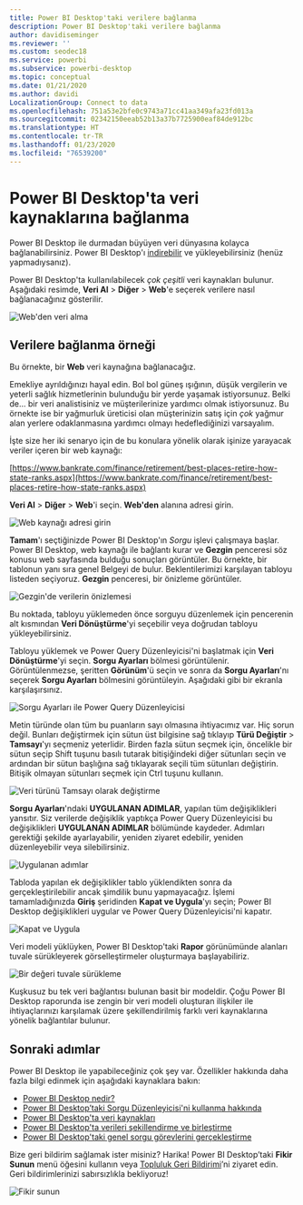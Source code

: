 ```yaml
---
title: Power BI Desktop'taki verilere bağlanma
description: Power BI Desktop'taki verilere bağlanma
author: davidiseminger
ms.reviewer: ''
ms.custom: seodec18
ms.service: powerbi
ms.subservice: powerbi-desktop
ms.topic: conceptual
ms.date: 01/21/2020
ms.author: davidi
LocalizationGroup: Connect to data
ms.openlocfilehash: 751a53e2bfe0c9743a71cc41aa349afa23fd013a
ms.sourcegitcommit: 02342150eeab52b13a37b7725900eaf84de912bc
ms.translationtype: HT
ms.contentlocale: tr-TR
ms.lasthandoff: 01/23/2020
ms.locfileid: "76539200"
---
```

# <a name="connect-to-data-sources-in-power-bi-desktop"></a>Power BI Desktop'ta veri kaynaklarına bağlanma

Power BI Desktop ile durmadan büyüyen veri dünyasına kolayca bağlanabilirsiniz. Power BI Desktop'ı [indirebilir](https://go.microsoft.com/fwlink/?LinkID=521662) ve yükleyebilirsiniz (henüz yapmadıysanız).

Power BI Desktop'ta kullanılabilecek *çok çeşitli* veri kaynakları bulunur. Aşağıdaki resimde, **Veri Al** > **Diğer** > **Web**'e seçerek verilere nasıl bağlanacağınız gösterilir.

![Web'den veri alma](media/desktop-connect-to-data/get-data-from-the-web.png)

## <a name="example-of-connecting-to-data"></a>Verilere bağlanma örneği

Bu örnekte, bir **Web** veri kaynağına bağlanacağız.

Emekliye ayrıldığınızı hayal edin. Bol bol güneş ışığının, düşük vergilerin ve yeterli sağlık hizmetlerinin bulunduğu bir yerde yaşamak istiyorsunuz. Belki de... bir veri analistisiniz ve müşterilerinize yardımcı olmak istiyorsunuz. Bu örnekte ise bir yağmurluk üreticisi olan müşterinizin satış için *çok* yağmur alan yerlere odaklanmasına yardımcı olmayı hedeflediğinizi varsayalım.

İşte size her iki senaryo için de bu konulara yönelik olarak işinize yarayacak veriler içeren bir web kaynağı:

[https://www.bankrate.com/finance/retirement/best-places-retire-how-state-ranks.aspx](https://www.bankrate.com/finance/retirement/best-places-retire-how-state-ranks.aspx)

**Veri Al** > **Diğer** > **Web**'i seçin. **Web'den** alanına adresi girin.

![Web kaynağı adresi girin](media/desktop-connect-to-data/connecttodata_3.png)

**Tamam**'ı seçtiğinizde Power BI Desktop'ın *Sorgu* işlevi çalışmaya başlar. Power BI Desktop, web kaynağı ile bağlantı kurar ve **Gezgin** penceresi söz konusu web sayfasında bulduğu sonuçları görüntüler. Bu örnekte, bir tablonun yanı sıra genel Belgeyi de bulur. Beklentilerimizi karşılayan tabloyu listeden seçiyoruz. **Gezgin** penceresi, bir önizleme görüntüler.

![Gezgin'de verilerin önizlemesi](media/desktop-connect-to-data/datasources_fromnavigatordialog.png)

Bu noktada, tabloyu yüklemeden önce sorguyu düzenlemek için pencerenin alt kısmından **Veri Dönüştürme**'yi seçebilir veya doğrudan tabloyu yükleyebilirsiniz.

Tabloyu yüklemek ve Power Query Düzenleyicisi'ni başlatmak için **Veri Dönüştürme**'yi seçin. **Sorgu Ayarları** bölmesi görüntülenir. Görüntülenmezse, şeritten **Görünüm**'ü seçin ve sonra da **Sorgu Ayarları**'nı seçerek **Sorgu Ayarları** bölmesini görüntüleyin. Aşağıdaki gibi bir ekranla karşılaşırsınız.

![Sorgu Ayarları ile Power Query Düzenleyicisi](media/desktop-connect-to-data/designer_gsg_editquery.png)

Metin türünde olan tüm bu puanların sayı olmasına ihtiyacımız var. Hiç sorun değil. Bunları değiştirmek için sütun üst bilgisine sağ tıklayıp **Türü Değiştir** > **Tamsayı**'yı seçmeniz yeterlidir. Birden fazla sütun seçmek için, öncelikle bir sütun seçip Shift tuşunu basılı tutarak bitişiğindeki diğer sütunları seçin ve ardından bir sütun başlığına sağ tıklayarak seçili tüm sütunları değiştirin. Bitişik olmayan sütunları seçmek için Ctrl tuşunu kullanın.

![Veri türünü Tamsayı olarak değiştirme](media/desktop-connect-to-data/designer_gsg_changedatatype.png)

**Sorgu Ayarları**'ndaki **UYGULANAN ADIMLAR**, yapılan tüm değişiklikleri yansıtır. Siz verilerde değişiklik yaptıkça Power Query Düzenleyicisi bu değişiklikleri **UYGULANAN ADIMLAR** bölümünde kaydeder. Adımları gerektiği şekilde ayarlayabilir, yeniden ziyaret edebilir, yeniden düzenleyebilir veya silebilirsiniz.

![Uygulanan adımlar](media/desktop-connect-to-data/designer_gsg_appliedsteps_changedtype.png)

Tabloda yapılan ek değişiklikler tablo yüklendikten sonra da gerçekleştirilebilir ancak şimdilik bunu yapmayacağız. İşlemi tamamladığınızda **Giriş** şeridinden **Kapat ve Uygula**'yı seçin; Power BI Desktop değişiklikleri uygular ve Power Query Düzenleyicisi'ni kapatır.

![Kapat ve Uygula](media/desktop-connect-to-data/connecttodata_closenload.png)

Veri modeli yüklüyken, Power BI Desktop'taki **Rapor** görünümünde alanları tuvale sürükleyerek görselleştirmeler oluşturmaya başlayabiliriz.

![Bir değeri tuvale sürükleme](media/desktop-connect-to-data/connecttodata_dragontoreportview.png)

Kuşkusuz bu tek veri bağlantısı bulunan basit bir modeldir. Çoğu Power BI Desktop raporunda ise zengin bir veri modeli oluşturan ilişkiler ile ihtiyaçlarınızı karşılamak üzere şekillendirilmiş farklı veri kaynaklarına yönelik bağlantılar bulunur.

## <a name="next-steps"></a>Sonraki adımlar
Power BI Desktop ile yapabileceğiniz çok şey var. Özellikler hakkında daha fazla bilgi edinmek için aşağıdaki kaynaklara bakın:

* [Power BI Desktop nedir?](desktop-what-is-desktop.md)
* [Power BI Desktop’taki Sorgu Düzenleyicisi'ni kullanma hakkında](desktop-query-overview.md)
* [Power BI Desktop'ta veri kaynakları](desktop-data-sources.md)
* [Power BI Desktop'ta verileri şekillendirme ve birleştirme](desktop-shape-and-combine-data.md)
* [Power BI Desktop'taki genel sorgu görevlerini gerçekleştirme](desktop-common-query-tasks.md)   

Bize geri bildirim sağlamak ister misiniz? Harika! Power BI Desktop’taki **Fikir Sunun** menü öğesini kullanın veya [Topluluk Geri Bildirimi](https://community.powerbi.com/t5/Community-Feedback/bd-p/community-feedback)’ni ziyaret edin. Geri bildirimlerinizi sabırsızlıkla bekliyoruz!

![Fikir sunun](media/desktop-connect-to-data/sendfeedback.png)

